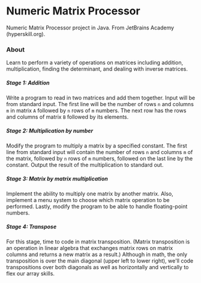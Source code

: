 # Numeric Matrix Processor
Numeric Matrix Processor project in Java. From JetBrains Academy (hyperskill.org).

### About
Learn to perform a variety of operations on matrices including addition, multiplication, finding the determinant, and
dealing with inverse matrices.

##### Stage 1: Addition
Write a program to read in two matrices and add them together. Input will be from standard input. The first line will be
the number of rows `n` and columns `m` in matrix `A` followed by `n` rows of `m` numbers. The next row has the rows and
columns of matrix `B` followed by its elements.

##### Stage 2: Multiplication by number
Modify the program to multiply a matrix by a specified constant. The first line from standard input will contain the
number of rows `n` and columns `m` of the matrix, followed by `n` rows of `m` numbers, followed on the last line by the
constant. Output the result of the multiplication to standard out.

##### Stage 3: Matrix by matrix multiplication
Implement the ability to multiply one matrix by another matrix. Also, implement a menu system to choose which matrix
operation to be performed. Lastly, modify the program to be able to handle floating-point numbers.

##### Stage 4: Transpose
For this stage, time to code in matrix transposition. (Matrix transposition is an operation in linear algebra that
exchanges matrix rows on matrix columns and returns a new matrix as a result.) Although in math, the only transposition
is over the main diagonal (upper left to lower right), we'll code transpositions over both diagonals as well as
horizontally and vertically to flex our array skills.